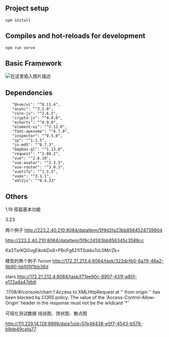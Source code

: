 
## Project setup
```
npm install
```

## Compiles and hot-reloads for development
```
npm run serve
```

## Basic Framework

 ![在这里插入图片描述](/src/assets/markdown/framework.JPG)


 ## Dependencies


 ```
    "@vue/ui": "^0.11.4",
    "async": "^3.2.0",
    "core-js": "^2.6.5",
    "crypto-js": "^4.0.0",
    "echarts": "^4.9.0",
    "element-ui": "^2.12.0",
    "font-awesome": "^4.7.0",
    "inspector": "^0.5.0",
    "ip": "^1.1.5",
    "js-md5": "^0.7.3",
    "mapbox-gl": "^1.13.0",
    "request": "^2.88.2",
    "vue": "^2.6.10",
    "vue-avatar": "^2.3.3",
    "vue-router": "^3.0.3",
    "vuetify": "^1.5.5",
    "vuex": "^3.1.1",
    "xml2js": "^0.4.23"

 ```

## Others

1.19
搭载基本功能

3.23

两个例子
http://223.2.40.210:8084/dataItem/5f9d2fa23bb8564524739804

http://223.2.40.210:8084/dataItem/5f9c24593bb856345c3588cc


Ka3TsrKQGvgEikobDs8+PBcFg621lTGddu7oL0M/rZk=

模型的两个例子
fvcom
http://172.21.213.4:8084/task/322dcfb0-6a79-48a2-9b80-bb105f1bb36d

stars
http://172.21.213.4:8084/task/f71ee90c-8907-431f-a85f-e172a4a47db6



:1708/#/console/chart:1 Access to XMLHttpRequest at '' from origin '' has been blocked by CORS policy: The value of the 'Access-Control-Allow-Origin' header in the response must not be the wildcard '*' 



可视化测试数据
线状图、饼状图、散点图

http://111.229.14.128:8898/data?uid=07e48438-e5f7-4543-b578-b9de49cafa77


